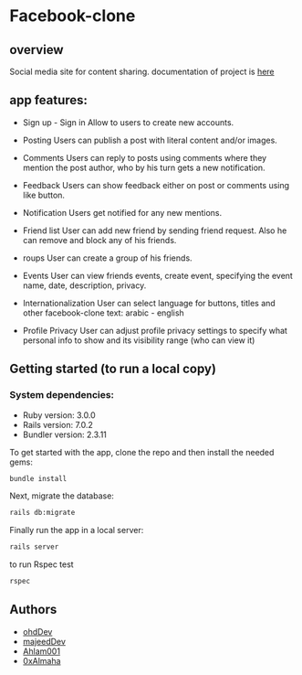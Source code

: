 # Facebook-clone

## overview
Social media site for content sharing.
documentation of project is [here](https://docs.google.com/document/d/1-0p4h-Ryr3gl7qDEYxC_bpzdqOYb1ORD/edit?usp=sharing&ouid=104580489236968568319&rtpof=true&sd=true)

## app features:
- Sign up - Sign in
Allow to users to create new accounts.

- Posting
Users can publish a post with literal content and/or images.

- Comments
Users can reply to posts using comments where they mention the post author, who by his turn gets a new notification.

- Feedback
Users can show feedback either on post or comments using like button.

- Notification
Users get notified for any new mentions.

- Friend list
User can add new friend by sending friend request. Also he can remove and block any of his friends. 

- roups
User can create a group of his friends.

- Events
User can view friends events, create event, specifying the event name, date, description, privacy.
 
- Internationalization
User can select language for buttons, titles and other facebook-clone text: arabic - english

- Profile Privacy 
User can adjust profile privacy settings to specify what personal info to show and its visibility range (who can view it)


## Getting started (to run a local copy)

### System dependencies:
- Ruby version: 3.0.0
- Rails version: 7.0.2
- Bundler version: 2.3.11

To get started with the app, clone the repo and then install the needed gems:

```bash
bundle install
```

Next, migrate the database:
```bash
rails db:migrate
```

Finally run the app in a local server:

```bash
rails server
```

to run Rspec test
```bash
rspec
```


## Authors

- [ohdDev](https://github.com/ohdDev)
- [majeedDev](https://github.com/majeedDev)
- [Ahlam001](https://github.com/Ahlam001)
- [0xAlmaha](https://github.com/0xAlmaha)
